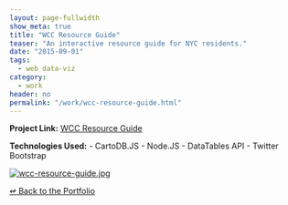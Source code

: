 ```yaml
---
layout: page-fullwidth
show_meta: true
title: "WCC Resource Guide"
teaser: "An interactive resource guide for NYC residents."
date: "2015-09-01"
tags:
  - web data-viz 
category:
  - work
header: no
permalink: "/work/wcc-resource-guide.html"
---
```


<strong>Project Link:</strong> <a href="http://resourceguide.wccny.org/" target="_blank">WCC Resource Guide</a>


<strong>Technologies Used:</strong>  - CartoDB.JS  - Node.JS  - DataTables API  - Twitter Bootstrap 

  <a href="{{site.url}}{{site.baseurl}}/images/wcc-resource-guide.jpg" target="_blank">
    <img class="portfolio" src="{{site.url}}{{site.baseurl}}/images/wcc-resource-guide.jpg" alt="wcc-resource-guide.jpg">
  </a>



[<span class="back-arrow">&#8619;</span> Back to the Portfolio](/work/)